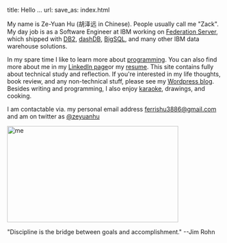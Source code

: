 title: Hello ...
url:
save_as: index.html

My name is Ze-Yuan Hu (胡泽远 in Chinese). People usually call me "Zack". 
My day job is as a Software Engineer at IBM working on [Federation Server](http://www-03.ibm.com/software/products/en/ibminfofedeserv), 
which shipped with [DB2](http://www.ibm.com/analytics/us/en/technology/db2/), [dashDB](http://www.ibm.com/analytics/us/en/technology/cloud-data-services/dashdb/), 
[BigSQL](https://www-01.ibm.com/software/data/infosphere/hadoop/big-sql.html), and many other IBM data warehouse solutions. 

In my spare time I like to learn more about [programming]({filename}projects.rst). 
You can also find more about me in my [LinkedIn page](http://cn.linkedin.com/in/zhu45)or my
[resume]({attach}/assets/zeyuan-hu-cv.pdf). 
This site contains fully about technical study and reflection. 
If you're interested in my life thoughts,
book review, and any non-technical stuff, 
please see my [Wordpress blog](https://zeyuanhu.wordpress.com/).
Besides writing and programming, I also enjoy [karaoke]({filename}songs.md), drawings, 
and cooking.

I am contactable via. my personal email address ferrishu3886@gmail.com and am on twitter as [@zeyuanhu](https://twitter.com/zeyuanhu)

<img src="/images/me2.jpg" alt="me" style="height: 225.1px; width: 400px"/>

"Discipline is the bridge between goals and accomplishment." --Jim Rohn
